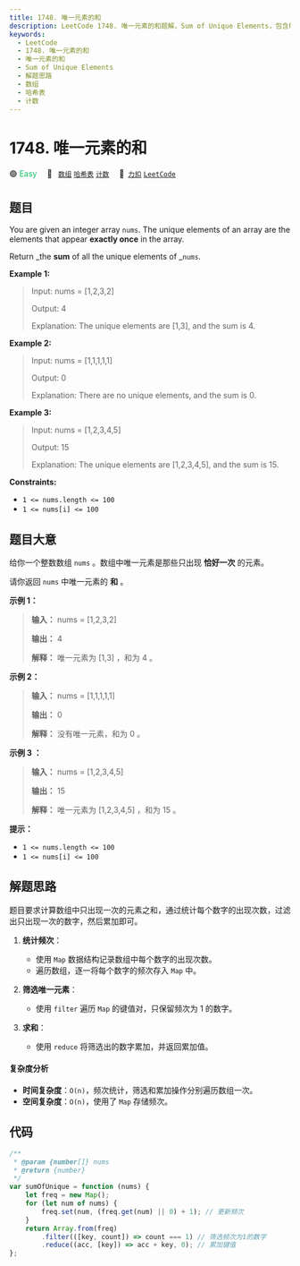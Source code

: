 ```yaml
---
title: 1748. 唯一元素的和
description: LeetCode 1748. 唯一元素的和题解，Sum of Unique Elements，包含解题思路、复杂度分析以及完整的 JavaScript 代码实现。
keywords:
  - LeetCode
  - 1748. 唯一元素的和
  - 唯一元素的和
  - Sum of Unique Elements
  - 解题思路
  - 数组
  - 哈希表
  - 计数
---
```


# 1748. 唯一元素的和

🟢 <font color=#15bd66>Easy</font>&emsp; 🔖&ensp; [`数组`](/tag/array.md) [`哈希表`](/tag/hash-table.md) [`计数`](/tag/counting.md)&emsp; 🔗&ensp;[`力扣`](https://leetcode.cn/problems/sum-of-unique-elements) [`LeetCode`](https://leetcode.com/problems/sum-of-unique-elements)

## 题目

You are given an integer array `nums`. The unique elements of an array are the
elements that appear **exactly once** in the array.

Return _the **sum** of all the unique elements of _`nums`.

**Example 1:**

> Input: nums = [1,2,3,2]
>
> Output: 4
>
> Explanation: The unique elements are [1,3], and the sum is 4.

**Example 2:**

> Input: nums = [1,1,1,1,1]
>
> Output: 0
>
> Explanation: There are no unique elements, and the sum is 0.

**Example 3:**

> Input: nums = [1,2,3,4,5]
>
> Output: 15
>
> Explanation: The unique elements are [1,2,3,4,5], and the sum is 15.

**Constraints:**

- `1 <= nums.length <= 100`
- `1 <= nums[i] <= 100`

## 题目大意

给你一个整数数组 `nums` 。数组中唯一元素是那些只出现 **恰好一次** 的元素。

请你返回 `nums` 中唯一元素的 **和** 。

**示例 1：**

> **输入：** nums = [1,2,3,2]
>
> **输出：** 4
>
> **解释：** 唯一元素为 [1,3] ，和为 4 。

**示例 2：**

> **输入：** nums = [1,1,1,1,1]
>
> **输出：** 0
>
> **解释：** 没有唯一元素，和为 0 。

**示例 3 ：**

> **输入：** nums = [1,2,3,4,5]
>
> **输出：** 15
>
> **解释：** 唯一元素为 [1,2,3,4,5] ，和为 15 。

**提示：**

- `1 <= nums.length <= 100`
- `1 <= nums[i] <= 100`

## 解题思路

题目要求计算数组中只出现一次的元素之和，通过统计每个数字的出现次数，过滤出只出现一次的数字，然后累加即可。

1. **统计频次**：

   - 使用 `Map` 数据结构记录数组中每个数字的出现次数。
   - 遍历数组，逐一将每个数字的频次存入 `Map` 中。

2. **筛选唯一元素**：

   - 使用 `filter` 遍历 `Map` 的键值对，只保留频次为 1 的数字。

3. **求和**：

   - 使用 `reduce` 将筛选出的数字累加，并返回累加值。

#### 复杂度分析

- **时间复杂度**：`O(n)`，频次统计，筛选和累加操作分别遍历数组一次。
- **空间复杂度**：`O(n)`，使用了 `Map` 存储频次。

## 代码

```javascript
/**
 * @param {number[]} nums
 * @return {number}
 */
var sumOfUnique = function (nums) {
	let freq = new Map();
	for (let num of nums) {
		freq.set(num, (freq.get(num) || 0) + 1); // 更新频次
	}
	return Array.from(freq)
		.filter(([key, count]) => count === 1) // 筛选频次为1的数字
		.reduce((acc, [key]) => acc + key, 0); // 累加键值
};
```
